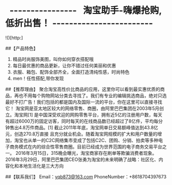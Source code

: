 #   ----------------    淘宝助手-嗨爆抢购,低折出售！  ------------------------
!()[http:]

##【产品特色】
1. 精品时尚服饰美图，叫你如何穿衣搭配哦
2. 每日最优惠的商品更新，让你不错过任何美丽和优惠
3. 衣服、箱包、配饰全部齐全，全面打造清纯性感，时尚特色
4. men！任性搭配,带你发现

##【推荐理由】
聚合淘宝高性价比商品的应用，这里你可以看到最实惠优质的商品，再也不用每个购物网站分类去寻找了。我们有专业的编辑挑选商品，绝对只选最好不打广告！我们包括的都是国内及国际一流的平台，你在这里可以直接寻找它！
淘宝网是亚太地区较大的网络零售、商圈，由阿里巴巴集团在2003年5月创立。淘宝网[1]  是中国深受欢迎的网购零售平台，拥有近5亿的注册用户数，每天有超过6000万的固定访客，同时每天的在线商品数已经超过了8亿件，平均每分钟售出4.8万件商品。[1] 
截止2011年年底，淘宝网单日交易额峰值达到43.8亿元，创造270.8万直接 且充分就业机会。随着淘宝网规模的扩大和用户数量的增加，淘宝也从单一的C2C网络集市变成了包括C2C、团购、分销、拍卖等多种电子商务模式在内的综合性零售商圈。目前已经成为世界范围的电子商务交易平台之一。
2016年3月15日，315晚会曝光，淘宝商家存在刷单等欺骗消费者现象。
2016年3月29日，阿里巴巴集团CEO张勇为淘宝的未来明确了战略：社区化、内容化和本地生活化是三大方向

##【联系我们】
Email：yqb873@163.com
PhoneNumber：+8618704397673
